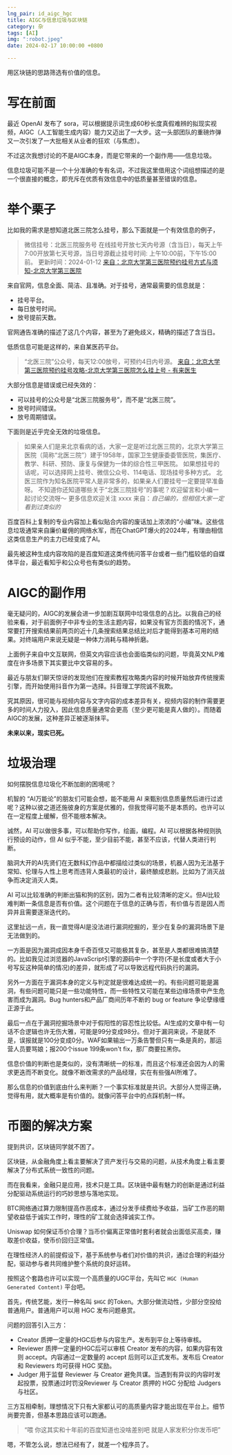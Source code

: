 ```yaml
---
lng_pair: id_aigc_hgc
title: AIGC与信息垃圾与区块链
category: 杂
tags: [AI]
img: ":robot.jpeg"
date: 2024-02-17 10:00:00 +0800

---
```

<!-- outline-start -->

用区块链的思路筛选有价值的信息。

<!-- outline-end -->

# 写在前面

最近 OpenAI 发布了 sora，可以根据提示词生成60秒长度真假难辨的拟现实视频，AIGC（人工智能生成内容）能力又迈出了一大步。这一头部团队的重磅炸弹又一次引发了一大批相关从业者的狂欢（与焦虑）。

不过这次我想讨论的不是AIGC本身，而是它带来的一个副作用——信息垃圾。

信息垃圾可能不是一个十分准确的专有名词，不过我这里借用这个词组想描述的是一个很直接的概念，即充斥在优质有效信息中的低质量甚至错误的信息。

# 举个栗子

比如我的需求是想知道北医三院怎么挂号，那么下面就是一个有效信息的例子，

> 微信挂号：北医三院服务号
> 在线挂号开放七天内号源（含当日），每天上午7:00开放第七天号源，当日号源截止挂号时间: 上午10:00前，下午15:00前。
> 更新时间：2024-01-12
> [来自：北京大学第三医院预约挂号方式与须知-北京大学第三医院](https://www.puh3.net.cn/info/2401/113061.htm)

来自官网，信息全面、简洁、且准确。对于挂号，通常最需要的信息就是：
- 挂号平台。
- 每日放号时间。
- 放号提前天数。

官网通告准确的描述了这几个内容，甚至为了避免歧义，精确的描述了含当日。

低质信息可能是这样的，来自某医药平台。

> “北医三院”公众号，每天12:00放号，可预约4日内号源。
> [来自：北京大学第三医院预约挂号攻略-北京大学第三医院怎么挂上号 - 有来医生](https://m.youlai.cn/yyk/hospindex/2077/rank_guide.html)

大部分信息是错误或已经失效的：
- 可以挂号的公众号是“北医三院服务号”，而不是“北医三院”。
- 放号时间错误。
- 放号周期错误。

下面则是近乎完全无效的垃圾信息。

> 如果亲人们是来北京看病的话，大家一定是听过北医三院的，北京大学第三医院（简称“北医三院”）建于1958年，国家卫生健康委委管医院，集医疗、教学、科研、预防、康复与保健为一体的综合性三甲医院。
> 如果想挂号的话呢，可以选择网上挂号、微信公众号、114电话、现场挂号多种方式。
> 北医三院作为知名医院平常人是非常多的，如果亲人们要挂号一定要提早准备呀。
> 不知道你还知道哪些关于“北医三院挂号”的事呢？欢迎留言和小编一起讨论交流呀～
> 更多信息欢迎关注 xxxx
> 来自：*自己编的，但相信大家一定看到过类似的*

百度百科上复制的专业内容加上看似贴合内容的废话加上浓浓的“小编”味。这些信息垃圾通常来自廉价雇佣的网络水军，而在ChatGPT爆火的2024年，有理由相信这类信息生产的主力已经变成了AI。

最先被这种生成内容攻陷的是百度知道这类传统问答平台或者一些门槛较低的自媒体平台，最近看知乎和公众号也有类似的趋势。

# AIGC的副作用

毫无疑问的，AIGC的发展会进一步加剧互联网中垃圾信息的占比。以我自己的经验来看，对于前面例子中非专业的生活主题内容，如果没有官方页面的情况下，通常要打开搜索结果前两页的近十几条搜索结果总结比对后才能得到基本可用的结果。对终端用户来说无疑是一种体力消耗与精神折磨。

上面例子来自中文互联网，但英文内容应该也会面临类似的问题，毕竟英文NLP难度在许多场景下其实要比中文容易的多。

最近与朋友们聊天惊讶的发现他们在搜索教程攻略类内容的时候开始放弃传统搜索引擎，而开始使用抖音作为第一选择。抖音理工学院诚不我欺。

究其原因，很可能与视频内容与文字内容的成本差异有关，视频内容的制作需要更多的时间人力投入，因此信息质量通常会更高（至少更可能是真人做的）。而随着AIGC的发展，这种差异正被逐渐抹平。

**未来以来，现实已死。**

# 垃圾治理

如何摆脱信息垃圾化不断加剧的困境呢？

机智的 “AI万能论”的朋友们可能会想，能不能用 AI 来甄别信息质量然后进行过滤呢？这种以彼之道还施彼身的方案是优雅的，但我觉得可能不是本质的。也许可以在一定程度上缓解，但不能根本解决。

诚然，AI 可以做很多事，可以帮助你写作，绘画，编程。AI 可以根据各种规则执行预设的动作，但 AI 似乎不能，至少目前不能，甚至不应该，代替人类进行判断。

脑洞大开的AI先贤们在无数科幻作品中都描绘过类似的场景，机器人因为无法基于常知、伦理与人性上思考而违背人类最初的设计，最终酿成悲剧。比如为了消灭战争而决定消灭人类。

AI 可以比较准确的判断出猫和狗的区别，因为二者有比较清晰的定义。但AI比较难判断一条信息是否有价值。这个问题在于信息的正确与否，有价值与否是因人而异并且需要逐渐迭代的。

这里扯远一点，我一直觉得AI是没法进行漏洞挖掘的，至少在复杂的漏洞场景下是无法做到的。

一方面是因为漏洞成因本身千奇百怪又可能极其复杂，甚至是人类都很难搞清楚的。比如我见过浏览器的JavaScript引擎的源码中一个字符(不是长度或者大于小号写反这种简单的情况)的差异，就形成了可以导致远程代码执行的漏洞。

另外一方面在于漏洞本身的定义与判定就是很难达成统一的。有些问题可能是漏洞，有些问题可能只是一些功能特性，而一些特性又可能在某些边缘场景中产生危害而成为漏洞。Bug hunters和产品厂商间历年不断的 bug or feature 争论孽缘缠正源于此。

最后一点在于漏洞挖掘场景中对于假阳性的容忍性比较低。AI生成的文章中有一句话不合逻辑也许无伤大雅，可能是99分变成98分。但对于漏洞来说，不是就不是，误报就是100分变成0分。WAF如果输出一万条告警但只有一条是真的，那运营人员要骂娘；报200个issue 199条won't fix，那厂商要拉黑你。

信息价值的判断也是类似的，没有清晰统一的标准，而且这个标准还会因为人的需求更迭而不断变化。就像不断改需求的产品经理，实在有些强AI所难了。

那么信息的价值到底由什么来判断？一个事实标准就是共识。大部分人觉得正确，觉得有用，就大概率是有价值的。就像问答平台中的点踩机制一样。

# 币圈的解决方案

提到共识，区块链同学就不困了。

区块链，从金融角度上看主要解决了资产发行与交易的问题，从技术角度上看主要解决了分布式系统一致性的问题。

而在我看来，金融只是应用，技术只是工具。区块链中最有魅力的创新是通过利益分配驱动系统运行的巧妙思想与落地实现。

BTC网络通过算力限制提高作恶成本，通过分发手续费给予收益，当矿工作恶的期望收益低于诚实工作时，理性的矿工就会选择诚实工作。

Uniswap 如何保证币价合理？当币价偏离正常值时套利者就会出面低买高卖，赚取差价收益，使币价回归正常值。

在理性经济人的前提假设下，基于系统参与者们对价值的共识，通过合理的利益分配，驱动参与者共同维护整个系统的良好运转。

按照这个套路也许可以实现一个高质量的UGC平台，先叫它 `HGC (Human Generated Content)` 平台吧。

首先，传统艺能，发行一种名叫 `$HGC` 的Token。大部分做流动性，少部分空投给普通用户。普通用户可以用 HGC 发布问题悬赏。

问题的回答引入三方：

* Creator 质押一定量的HGC后参与内容生产。发布到平台上等待审核。
* Reviewer 质押一定量的HGC后可以审核 Creator 发布的内容，如果内容有效则 accept。内容通过一定数量的 accept 后则可以正式发布。发布后 Creator 和 Reviewers 均可获得 HGC 奖励。
* Judger 用于监督 Reviewer 与 Creator 避免共谋。当遇到有异议的内容时发起投票，投票通过时罚没Reviewer 与 Creator 质押的 HGC 分配给 Judgers 与社区。

三方互相牵制，理想情况下只有大家都认可的高质量内容才能出现在平台上。细节尚要完善，但基本思路应该可以跑通。

> “喂 你这其实和十年前的百度知道也没啥差别吧 就是人家发积分你发币吧”

嗯，不管怎么说，想法已经有了，就差一个程序员了。
